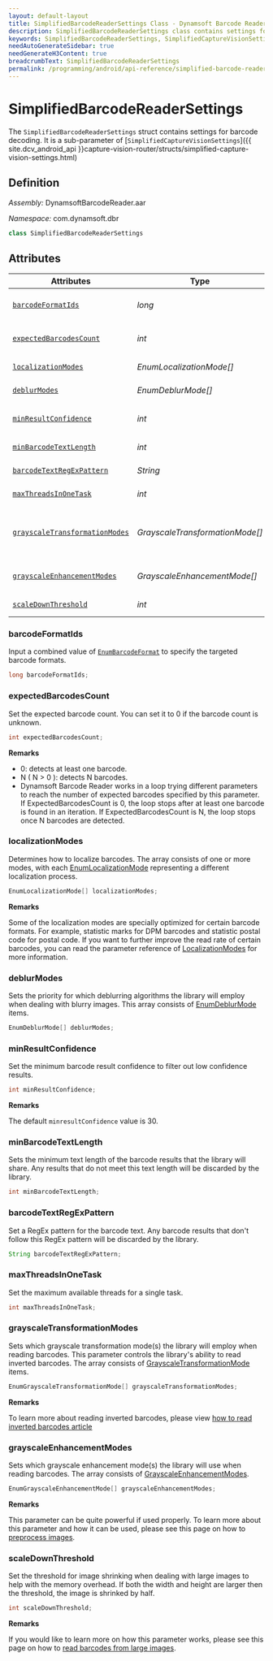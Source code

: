 ```yaml
---
layout: default-layout
title: SimplifiedBarcodeReaderSettings Class - Dynamsoft Barcode Reader Android Edition
description: SimplifiedBarcodeReaderSettings class contains settings for barcode decoding. It is a sub-parameter of SimplifiedCaptureVisionSettings
keywords: SimplifiedBarcodeReaderSettings, SimplifiedCaptureVisionSettings, inverted barcode, Deblur, localization, expected barcodes count, barcode format, confidence, RegEx pattern
needAutoGenerateSidebar: true
needGenerateH3Content: true
breadcrumbText: SimplifiedBarcodeReaderSettings
permalink: /programming/android/api-reference/simplified-barcode-reader-settings.html
---
```


# SimplifiedBarcodeReaderSettings

The `SimplifiedBarcodeReaderSettings` struct contains settings for barcode decoding. It is a sub-parameter of [`SimplifiedCaptureVisionSettings`]({{ site.dcv_android_api }}capture-vision-router/structs/simplified-capture-vision-settings.html)

## Definition

*Assembly:* DynamsoftBarcodeReader.aar

*Namespace:* com.dynamsoft.dbr

```java
class SimplifiedBarcodeReaderSettings
```

## Attributes

| Attributes | Type | Description |
|------------|------|-------------|
| [`barcodeFormatIds`](#barcodeformatids) | *long* | Input a combined value of  `EnumBarcodeFormat` to specify the targeting barcode formats. |
| [`expectedBarcodesCount`](#expectedbarcodescount) | *int* | Set the expected barcode count. You can set it to 0 if the barcode count is unknown. |
| [`localizationModes`](#localizationmodes) | *EnumLocalizationMode[]* | Set the localization modes with an array of `EnumLocalizationMode`. |
| [`deblurModes`](#deblurmodes) | *EnumDeblurMode[]* | Set the deblur modes with an array of `EnumDeblurMode`. |
| [`minResultConfidence`](#minresultconfidence) | *int* | Set the minimum barcode result confidence to filter out the low confidence results. |
| [`minBarcodeTextLength`](#minbarcodetextlength) | *int* | Set the minimum barcode result text length. |
| [`barcodeTextRegExPattern`](#barcodetextregexpattern) | *String* | Set a RegEx pattern for the barcode text. |
| [`maxThreadsInOneTask`](#maxthreadsinonetask) | *int* | Set the max available threads for one task. |
| [`grayscaleTransformationModes`](#grayscaletransformationmodes) | *GrayscaleTransformationMode[]* | Set the grayscale transformation mode with an array of `EnumGrayscaleTransformationMode`. It controls whether to decode  inverted barcodes. |
| [`grayscaleEnhancementModes`](#grayscaleenhancementmodes) | *GrayscaleEnhancementMode[]* | Set the grayscale enhancement mode with an array of `EnumGrayscaleEnhancementModes`. |
| [`scaleDownThreshold`](#scaledownthreshold) | *int* | Set the threshold for image shrinking. |

### barcodeFormatIds

Input a combined value of [`EnumBarcodeFormat`]({{site.dcv_enumerations}}barcode-reader/barcode-format.html?lang=android) to specify the targeted barcode formats.

```java
long barcodeFormatIds;
```

### expectedBarcodesCount

Set the expected barcode count. You can set it to 0 if the barcode count is unknown.

```java
int expectedBarcodesCount;
```

**Remarks**

* 0: detects at least one barcode.
* N ( N > 0 ): detects N barcodes.
* Dynamsoft Barcode Reader works in a loop trying different parameters to reach the number of expected barcodes specified by this parameter. If ExpectedBarcodesCount is 0, the loop stops after at least one barcode is found in an iteration. If ExpectedBarcodesCount is N, the loop stops once N barcodes are detected.

### localizationModes

Determines how to localize barcodes. The array consists of one or more modes, with each [EnumLocalizationMode]({{site.dcv_enumerations}}barcode-reader/localization-mode.html?lang=android) representing a different localization process.

```java
EnumLocalizationMode[] localizationModes;
```

**Remarks**

Some of the localization modes are specially optimized for certain barcode formats. For example, statistic marks for DPM barcodes and statistic postal code for postal code. If you want to further improve the read rate of certain barcodes, you can read the parameter reference of [LocalizationModes]({{site.dcv_parameters_reference}}barcode-reader-task-settings/localization-modes.html) for more information.

### deblurModes

Sets the priority for which deblurring algorithms the library will employ when dealing with blurry images. This array consists of [EnumDeblurMode]({{site.dcv_enumerations}}barcode-reader/deblur-mode.html?lang=android) items.

```java
EnumDeblurMode[] deblurModes;
```

### minResultConfidence

Set the minimum barcode result confidence to filter out low confidence results.

```java
int minResultConfidence;
```

**Remarks**

The default `minresultConfidence` value is 30.
### minBarcodeTextLength

Sets the minimum text length of the barcode results that the library will share. Any results that do not meet this text length will be discarded by the library.

```java
int minBarcodeTextLength;
```

### barcodeTextRegExPattern

Set a RegEx pattern for the barcode text. Any barcode results that don't follow this RegEx pattern will be discarded by the library.

```java
String barcodeTextRegExPattern;
```

### maxThreadsInOneTask

Set the maximum available threads for a single task.

```java
int maxThreadsInOneTask;
```

### grayscaleTransformationModes

Sets which grayscale transformation mode(s) the library will employ when reading barcodes. This parameter controls the library's ability to read inverted barcodes. The array consists of [GrayscaleTransformationMode]({{site.dcv_enumerations}}core/grayscale-transformation-mode.html?lang=android) items.

```java
EnumGrayscaleTransformationMode[] grayscaleTransformationModes;
```

**Remarks**

To learn more about reading inverted barcodes, please view [how to read inverted barcodes article]({{site.features}}read-inverted-barcodes.html?lang=android)

### grayscaleEnhancementModes

Sets which grayscale enhancement mode(s) the library will use when reading barcodes. The array consists of [GrayscaleEnhancementModes]({{site.dcv_enumerations}}core/grayscale-enhancement-mode.html?lang=objc,swift).

```java
EnumGrayscaleEnhancementMode[] grayscaleEnhancementModes;
```

**Remarks**

This parameter can be quite powerful if used properly. To learn more about this parameter and how it can be used, please see this page on how to [preprocess images]({{site.features}}preprocess-images.html?lang=android).

### scaleDownThreshold

Set the threshold for image shrinking when dealing with large images to help with the memory overhead. If both the width and height are larger then the threshold, the image is shrinked by half.

```java
int scaleDownThreshold;
```

**Remarks**

If you would like to learn more on how this parameter works, please see this page on how to [read barcodes from large images]({{site.features}}read-a-large-image.html?lang=android).
